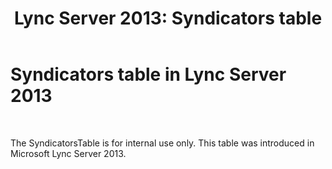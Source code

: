 ﻿---
title: 'Lync Server 2013: Syndicators table'
TOCTitle: Syndicators table
ms:assetid: 98739cb8-829e-4baf-90f4-597cb894521e
ms:mtpsurl: https://technet.microsoft.com/en-us/library/JJ205102(v=OCS.15)
ms:contentKeyID: 48184871
ms.date: 07/23/2014
mtps_version: v=OCS.15
---

# Syndicators table in Lync Server 2013

 


The SyndicatorsTable is for internal use only. This table was introduced in Microsoft Lync Server 2013.

